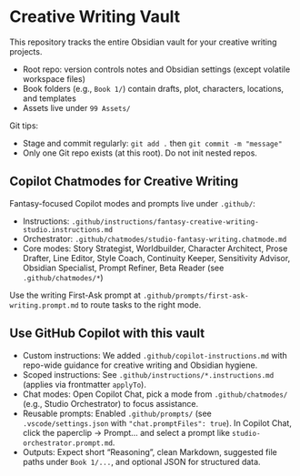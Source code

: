 # Creative Writing Vault

This repository tracks the entire Obsidian vault for your creative writing projects.

- Root repo: version controls notes and Obsidian settings (except volatile workspace files)
- Book folders (e.g., `Book 1/`) contain drafts, plot, characters, locations, and templates
- Assets live under `99 Assets/`

Git tips:
- Stage and commit regularly: `git add .` then `git commit -m "message"`
- Only one Git repo exists (at this root). Do not init nested repos.

## Copilot Chatmodes for Creative Writing

Fantasy-focused Copilot modes and prompts live under `.github/`:
- Instructions: `.github/instructions/fantasy-creative-writing-studio.instructions.md`
- Orchestrator: `.github/chatmodes/studio-fantasy-writing.chatmode.md`
- Core modes: Story Strategist, Worldbuilder, Character Architect, Prose Drafter, Line Editor, Style Coach, Continuity Keeper, Sensitivity Advisor, Obsidian Specialist, Prompt Refiner, Beta Reader (see `.github/chatmodes/*`)

Use the writing First-Ask prompt at `.github/prompts/first-ask-writing.prompt.md` to route tasks to the right mode.

## Use GitHub Copilot with this vault

- Custom instructions: We added `.github/copilot-instructions.md` with repo-wide guidance for creative writing and Obsidian hygiene.
- Scoped instructions: See `.github/instructions/*.instructions.md` (applies via frontmatter `applyTo`).
- Chat modes: Open Copilot Chat, pick a mode from `.github/chatmodes/` (e.g., Studio Orchestrator) to focus assistance.
- Reusable prompts: Enabled `.github/prompts/` (see `.vscode/settings.json` with `"chat.promptFiles": true`). In Copilot Chat, click the paperclip → Prompt… and select a prompt like `studio-orchestrator.prompt.md`.
- Outputs: Expect short “Reasoning”, clean Markdown, suggested file paths under `Book 1/...`, and optional JSON for structured data.
